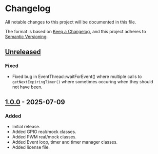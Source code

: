 # Changelog

All notable changes to this project will be documented in this file.

The format is based on [Keep a Changelog](https://keepachangelog.com/en/1.1.0/),
and this project adheres to [Semantic Versioning](https://semver.org/spec/v2.0.0.html).

## [Unreleased]

### Fixed

- Fixed bug in EventThread::waitForEvent() where multiple calls to `getNextExpiringTimer()` where sometimes occuring when they should not have been.

## [1.0.0] - 2025-07-09

### Added

- Initial release.
- Added GPIO real/mock classes.
- Added PWM real/mock classes.
- Added Event loop, timer and timer manager classes.
- Added license file.

[unreleased]: https://github.com/gbmhunter/ZephyrCppToolkit/compare/v1.0.0...HEAD
[1.0.0]: https://github.com/gbmhunter/ZephyrCppToolkit/releases/tag/v1.0.0